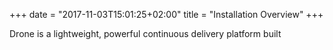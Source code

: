 +++
date = "2017-11-03T15:01:25+02:00"
title = "Installation Overview"
+++

Drone is a lightweight, powerful continuous delivery platform built